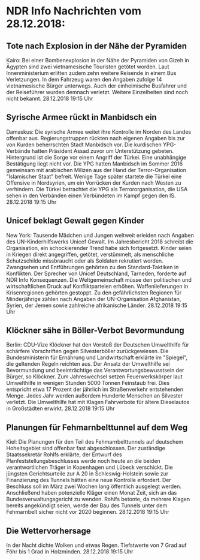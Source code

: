 # NDR Info Nachrichten vom 28.12.2018:


## Tote nach Explosion in der Nähe der Pyramiden
Kairo: Bei einer Bombenexplosion in der Nähe der Pyramiden von Gizeh in Ägypten sind zwei vietnamesische Touristen getötet worden. Laut Innenministerium erlitten zudem zehn weitere Reisende in einem Bus Verletzungen. In dem Fahrzeug waren den Angaben zufolge 14 vietnamesische Bürger unterwegs. Auch der einheimische Busfahrer und der Reiseführer wurden demnach verletzt. Weitere Einzelheiten sind noch nicht bekannt. 28.12.2018 19:15 Uhr 

## Syrische Armee rückt in Manbidsch ein
Damaskus: Die syrische Armee weitet ihre Kontrolle im Norden des Landes offenbar aus. Regierungstruppen rückten nach eigenen Angaben bis zur von Kurden beherrschten Stadt Manbidsch vor. Die kurdischen YPG-Verbände hatten Präsident Assad zuvor um Unterstützung gebeten. Hintergrund ist die Sorge vor einem Angriff der Türkei. Eine unabhängige Bestätigung liegt nicht vor. Die YPG hatten Manbidsch im Sommer 2016 gemeinsam mit arabischen Milizen aus der Hand der Terror-Organisation "Islamischer Staat" befreit. Wenige Tage später startete die Türkei eine Offensive in Nordsyrien, um ein Vorrücken der Kurden nach Westen zu verhindern. Die Türkei betrachtet die YPG als Terrororganisation, die USA sehen in den Verbänden einen Verbündeten im Kampf gegen den IS. 28.12.2018 19:15 Uhr 

## Unicef beklagt Gewalt gegen Kinder
New York:		Tausende Mädchen und Jungen weltweit erleiden nach Angaben des UN-Kinderhilfswerks Unicef Gewalt. Im Jahresbericht 2018 schreibt die Organisation, ein schockierender Trend habe sich fortgesetzt. Kinder seien in Kriegen direkt angegriffen, getötet, verstümmelt, als menschliche Schutzschilde missbraucht oder als Soldaten rekrutiert worden. Zwangsehen und Entführungen gehörten zu den Standard-Taktiken in Konflikten. Der Sprecher von Unicef Deutschland, Tarneden, forderte auf NDR Info Konsequenzen. Die Weltgemeinschaft müsse den politischen und wirtschaftlichen Druck auf Konfliktparteien erhöhen. Waffenlieferungen in Krisenregionen gehörten gestoppt. Zu den gefährlichsten Regionen für Minderjährige zählen nach Angaben der UN-Organisation Afghanistan, Syrien, der Jemen sowie zahlreiche afrikanische Länder. 28.12.2018 19:15 Uhr 

## Klöckner sähe in Böller-Verbot Bevormundung
Berlin: CDU-Vize Klöckner hat den Vorstoß der Deutschen Umwelthilfe für schärfere Vorschriften gegen Silvesterböller zurückgewiesen. Die Bundesministerin für Ernährung und Landwirtschaft erklärte im "Spiegel", die geltenden Regeln reichten aus. Der Ansatz der Umwelthilfe sei Bevormundung und beeinträchtige das Verantwortungsbewusstsein der Bürger, so Klöckner. Zum Jahreswechsel setzen Feuerwerkskörper laut Umwelthilfe in wenigen Stunden 5000 Tonnen Feinstaub frei. Dies entspricht etwa 17 Prozent der jährlich im Straßenverkehr entstehenden Menge. Jedes Jahr werden außerdem Hunderte Menschen an Silvester verletzt. Die Umwelthilfe hat mit Klagen Fahrverbote für ältere Dieselautos in Großstädten erwirkt. 28.12.2018 19:15 Uhr 

## Planungen für Fehmarnbelttunnel auf dem Weg
Kiel: Die Planungen für den Teil des Fehmarnbelttunnels auf deutschem Hoheitsgebiet sind offenbar fast abgeschlossen. Der zuständige Staatssekretär Rohlfs erklärte, der Entwurf des Planfeststellungsbeschlusses werde noch heute an die beiden verantwortlichen Träger in Kopenhagen und Lübeck verschickt. Die jüngsten Gerichtsurteile zur A 20 in Schleswig-Holstein sowie zur Finanzierung des Tunnels hätten eine neue Kontrolle erfordert. Der Beschluss soll im März zwei Wochen lang öffentlich ausgelegt werden. Anschließend haben potenzielle Kläger einen Monat Zeit, sich an das Bundesverwaltungsgericht zu wenden. Rohlfs betonte, da mehrere Klagen bereits angekündigt seien, werde der Bau des Tunnels unter dem Fehmarnbelt sicher nicht vor 2020 beginnen. 28.12.2018 19:15 Uhr 

## Die Wettervorhersage
In der Nacht dichte Wolken und etwas Regen. Tiefstwerte von 7 Grad auf Föhr bis 1 Grad in Holzminden. 28.12.2018 19:15 Uhr 
